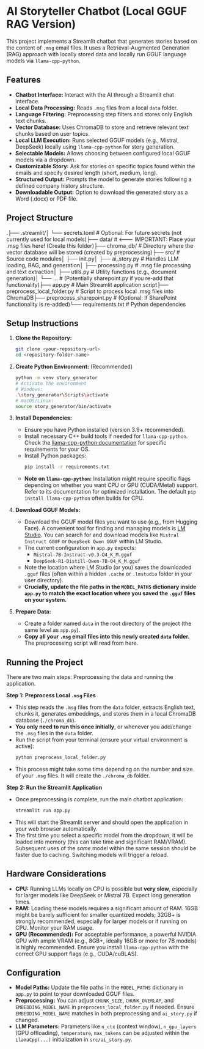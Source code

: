 # AI Storyteller Chatbot (Local GGUF RAG Version)

This project implements a Streamlit chatbot that generates stories based on the content of `.msg` email files. It uses a Retrieval-Augmented Generation (RAG) approach with locally stored data and locally run GGUF language models via `llama-cpp-python`.

## Features

* **Chatbot Interface:** Interact with the AI through a Streamlit chat interface.
* **Local Data Processing:** Reads `.msg` files from a local `data` folder.
* **Language Filtering:** Preprocessing step filters and stores only English text chunks.
* **Vector Database:** Uses ChromaDB to store and retrieve relevant text chunks based on user topics.
* **Local LLM Execution:** Runs selected GGUF models (e.g., Mistral, DeepSeek) locally using `llama-cpp-python` for story generation.
* **Selectable Models:** Allows choosing between configured local GGUF models via a dropdown.
* **Customizable Story:** Ask for stories on specific topics found within the emails and specify desired length (short, medium, long).
* **Structured Output:** Prompts the model to generate stories following a defined company history structure.
* **Downloadable Output:** Option to download the generated story as a Word (.docx) or PDF file.

## Project Structure

.├── .streamlit/│   └── secrets.toml      # Optional: For future secrets (not currently used for local models)├── data/                 # <--- IMPORTANT: Place your .msg files here! (Create this folder)├── chroma_db/            # Directory where the vector database will be stored (created by preprocessing)├── src/                  # Source code modules│   ├── init.py│   ├── ai_story.py       # Handles LLM loading, RAG, and generation│   ├── processing.py     # .msg file processing and text extraction│   ├── utils.py          # Utility functions (e.g., document generation)│   └── ...               # (Potentially sharepoint.py if you re-add that functionality)├── app.py                # Main Streamlit application script├── preprocess_local_folder.py # Script to process local .msg files into ChromaDB├── preprocess_sharepoint.py # (Optional: If SharePoint functionality is re-added)└── requirements.txt      # Python dependencies
## Setup Instructions

1.  **Clone the Repository:**
    ```bash
    git clone <your-repository-url>
    cd <repository-folder-name>
    ```

2.  **Create Python Environment:** (Recommended)
    ```bash
    python -m venv story_generator
    # Activate the environment
    # Windows:
    .\story_generator\Scripts\activate
    # macOS/Linux:
    source story_generator/bin/activate
    ```

3.  **Install Dependencies:**
    * Ensure you have Python installed (version 3.9+ recommended).
    * Install necessary C++ build tools if needed for `llama-cpp-python`. Check the [llama-cpp-python documentation](https://github.com/abetlen/llama-cpp-python) for specific requirements for your OS.
    * Install Python packages:
        ```bash
        pip install -r requirements.txt
        ```
    * **Note on `llama-cpp-python`:** Installation might require specific flags depending on whether you want CPU or GPU (CUDA/Metal) support. Refer to its documentation for optimized installation. The default `pip install llama-cpp-python` often builds for CPU.

4.  **Download GGUF Models:**
    * Download the GGUF model files you want to use (e.g., from Hugging Face). A convenient tool for finding and managing models is [LM Studio](https://lmstudio.ai/). You can search for and download models like `Mistral Instruct GGUF` or `DeepSeek Qwen GGUF` within LM Studio.
    * The current configuration in `app.py` expects:
        * `Mistral-7B-Instruct-v0.3-Q4_K_M.gguf`
        * `DeepSeek-R1-Distill-Qwen-7B-Q4_K_M.gguf`
    * Note the location where LM Studio (or you) saves the downloaded `.gguf` files (often within a hidden `.cache` or `.lmstudio` folder in your user directory).
    * **Crucially, update the file paths in the `MODEL_PATHS` dictionary inside `app.py` to match the exact location where you saved the `.gguf` files on your system.**

5.  **Prepare Data:**
    * Create a folder named `data` in the root directory of the project (the same level as `app.py`).
    * **Copy all your `.msg` email files into this newly created `data` folder.** The preprocessing script will read from here.

## Running the Project

There are two main steps: Preprocessing the data and running the application.

**Step 1: Preprocess Local `.msg` Files**

* This step reads the `.msg` files from the `data` folder, extracts English text, chunks it, generates embeddings, and stores them in a local ChromaDB database (`./chroma_db`).
* **You only need to run this once initially**, or whenever you add/change the `.msg` files in the `data` folder.
* Run the script from your terminal (ensure your virtual environment is active):
    ```bash
    python preprocess_local_folder.py
    ```
* This process might take some time depending on the number and size of your `.msg` files. It will create the `./chroma_db` folder.

**Step 2: Run the Streamlit Application**

* Once preprocessing is complete, run the main chatbot application:
    ```bash
    streamlit run app.py
    ```
* This will start the Streamlit server and should open the application in your web browser automatically.
* The first time you select a specific model from the dropdown, it will be loaded into memory (this can take time and significant RAM/VRAM). Subsequent uses of the *same* model within the same session should be faster due to caching. Switching models will trigger a reload.

## Hardware Considerations

* **CPU:** Running LLMs locally on CPU is possible but **very slow**, especially for larger models like DeepSeek or Mistral 7B. Expect long generation times.
* **RAM:** Loading these models requires a significant amount of RAM. 16GB might be barely sufficient for smaller quantized models; 32GB+ is strongly recommended, especially for larger models or if running on CPU. Monitor your RAM usage.
* **GPU (Recommended):** For acceptable performance, a powerful NVIDIA GPU with ample VRAM (e.g., 8GB+, ideally 16GB or more for 7B models) is highly recommended. Ensure you install `llama-cpp-python` with the correct GPU support flags (e.g., CUDA/cuBLAS).

## Configuration

* **Model Paths:** Update the file paths in the `MODEL_PATHS` dictionary in `app.py` to point to your downloaded GGUF files.
* **Preprocessing:** You can adjust `CHUNK_SIZE`, `CHUNK_OVERLAP`, and `EMBEDDING_MODEL_NAME` in `preprocess_local_folder.py` if needed. Ensure `EMBEDDING_MODEL_NAME` matches in both preprocessing and `ai_story.py` if changed.
* **LLM Parameters:** Parameters like `n_ctx` (context window), `n_gpu_layers` (GPU offloading), `temperature`, `max_tokens` can be adjusted within the `LlamaCpp(...)` initialization in `src/ai_story.py`.
